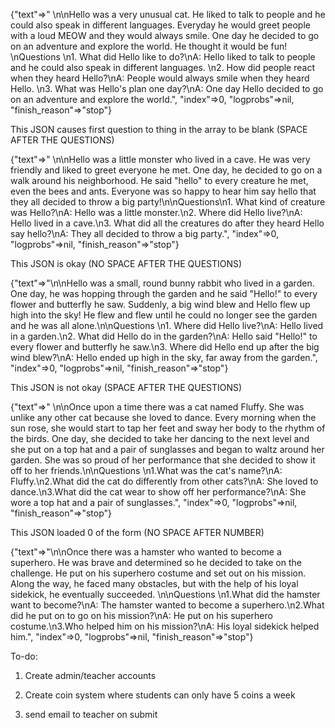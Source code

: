 {"text"=>" \n\nHello was a very unusual cat. He liked to talk to people and he could also speak in different languages. Everyday he would greet people with a loud MEOW and they would always smile. One day he decided to go on an adventure and explore the world. He thought it would be fun! \nQuestions \n1. What did Hello like to do?\nA: Hello liked to talk to people and he could also speak in different languages. \n2. How did people react when they heard Hello?\nA: People would always smile when they heard Hello. \n3. What was Hello's plan one day?\nA: One day Hello decided to go on an adventure and explore the world.", "index"=>0, "logprobs"=>nil, "finish_reason"=>"stop"}
 
This JSON causes first question to thing in the array to be blank (SPACE AFTER THE QUESTIONS)



{"text"=>" \n\nHello was a little monster who lived in a cave. He was very friendly and liked to greet everyone he met. One day, he decided to go on a walk around his neighborhood. He said \"hello\" to every creature he met, even the bees and ants. Everyone was so happy to hear him say hello that they all decided to throw a big party!\n\nQuestions\n1. What kind of creature was Hello?\nA: Hello was a little monster.\n2. Where did Hello live?\nA: Hello lived in a cave.\n3. What did all the creatures do after they heard Hello say hello?\nA: They all decided to throw a big party.", "index"=>0, "logprobs"=>nil, "finish_reason"=>"stop"}

This JSON is okay (NO SPACE AFTER THE QUESTIONS)


{"text"=>"\n\nHello was a small, round bunny rabbit who lived in a garden. One day, he was hopping through the garden and he said \"Hello!\" to every flower and butterfly he saw. Suddenly, a big wind blew and Hello flew up high into the sky! He flew and flew until he could no longer see the garden and he was all alone.\n\nQuestions \n1. Where did Hello live?\nA: Hello lived in a garden.\n2. What did Hello do in the garden?\nA: Hello said \"Hello!\" to every flower and butterfly he saw.\n3. Where did Hello end up after the big wind blew?\nA: Hello ended up high in the sky, far away from the garden.", "index"=>0, "logprobs"=>nil, "finish_reason"=>"stop"}

This JSON is not okay (SPACE AFTER THE QUESTIONS)


{"text"=>" \n\nOnce upon a time there was a cat named Fluffy. She was unlike any other cat because she loved to dance. Every morning when the sun rose, she would start to tap her feet and sway her body to the rhythm of the birds. One day, she decided to take her dancing to the next level and she put on a top hat and a pair of sunglasses and began to waltz around her garden. She was so proud of her performance that she decided to show it off to her friends.\n\nQuestions \n1.What was the cat's name?\nA: Fluffy.\n2.What did the cat do differently from other cats?\nA: She loved to dance.\n3.What did the cat wear to show off her performance?\nA: She wore a top hat and a pair of sunglasses.", "index"=>0, "logprobs"=>nil, "finish_reason"=>"stop"}

This JSON loaded 0 of the form (NO SPACE AFTER NUMBER)


{"text"=>"\n\nOnce there was a hamster who wanted to become a superhero. He was brave and determined so he decided to take on the challenge. He put on his superhero costume and set out on his mission. Along the way, he faced many obstacles, but with the help of his loyal sidekick, he eventually succeeded. \n\nQuestions \n1.What did the hamster want to become?\nA: The hamster wanted to become a superhero.\n2.What did he put on to go on his mission?\nA: He put on his superhero costume.\n3.Who helped him on his mission?\nA: His loyal sidekick helped him.", "index"=>0, "logprobs"=>nil, "finish_reason"=>"stop"}

To-do:
1. Create admin/teacher accounts
2. Create coin system where students can only have 5 coins a week

3. send email to teacher on submit